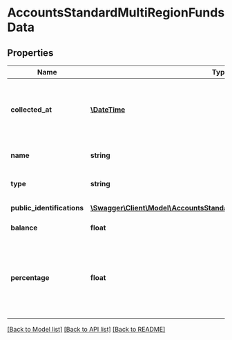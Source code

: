 # AccountsStandardMultiRegionFundsData

## Properties
Name | Type | Description | Notes
------------ | ------------- | ------------- | -------------
**collected_at** | [**\DateTime**](\DateTime.md) | The ISO-8601 timestamp when the data point was collected. | [optional] 
**name** | **string** | The pension fund name. | [optional] 
**type** | **string** | Type of pension fund. | [optional] 
**public_identifications** | [**\Swagger\Client\Model\AccountsStandardMultiRegionPublicIdentifications[]**](AccountsStandardMultiRegionPublicIdentifications.md) | The fund&#x27;s public IDs. | [optional] 
**balance** | **float** | The amount in the fund. | [optional] 
**percentage** | **float** | How much this fund, as a percentage, contributes to the pension account&#x27;s total. | [optional] 

[[Back to Model list]](../../README.md#documentation-for-models) [[Back to API list]](../../README.md#documentation-for-api-endpoints) [[Back to README]](../../README.md)

